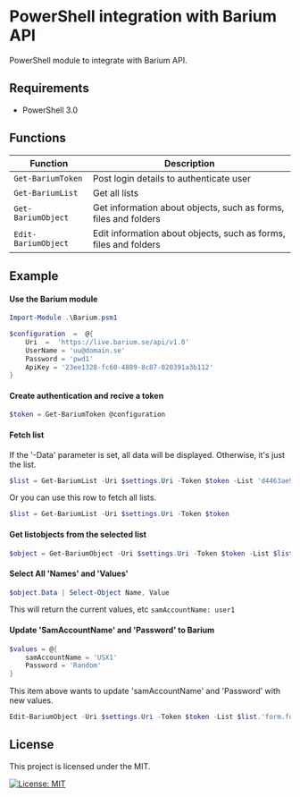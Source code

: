 # PowerShell integration with Barium API

PowerShell module to integrate with Barium API.

## Requirements

- PowerShell 3.0

## Functions

| Function            | Description                                                      |
| ------------------- | ---------------------------------------------------------------- |
| `Get-BariumToken`   | Post login details to authenticate user                          |
| `Get-BariumList`    | Get all lists                                                    |
| `Get-BariumObject`  | Get information about objects, such as forms, files and folders  |
| `Edit-BariumObject` | Edit information about objects, such as forms, files and folders |

## Example

#### Use the Barium module

```powershell
Import-Module .\Barium.psm1

$configuration  =  @{
    Uri  =  'https://live.barium.se/api/v1.0'
    UserName = 'uu@domain.se'
    Password = 'pwd1'
    ApiKey = '23ee1328-fc60-4889-8c87-020391a3b112'
}
```

#### Create authentication and recive a token

```powershell
$token = Get-BariumToken @configuration
```

#### Fetch list

If the '-Data' parameter is set, all data will be displayed. Otherwise, it's just the list.

```powershell
$list = Get-BariumList -Uri $settings.Uri -Token $token -List 'd4463ae9-a50a-49ab-9160-80c60637c78d' -Data
```

Or you can use this row to fetch all lists.

```powershell
$list = Get-BariumList -Uri $settings.Uri -Token $token
```

#### Get listobjects from the selected list

```powershell
$object = Get-BariumObject -Uri $settings.Uri -Token $token -List $list.'form.formId'
```

#### Select All 'Names' and 'Values'

```powershell
$object.Data | Select-Object Name, Value
```

This will return the current values, etc `samAccountName: user1`

#### Update 'SamAccountName' and 'Password' to Barium

```powershell
$values = @{
    samAccountName = 'USX1'
    Password = 'Random'
}
```

This item above wants to update 'samAccountName' and 'Password' with new values.

```powershell
Edit-BariumObject -Uri $settings.Uri -Token $token -List $list.'form.formId' -Values $values
```

## License

This project is licensed under the MIT.

[![License: MIT](https://img.shields.io/badge/License-MIT-yellow.svg)](LICENSE)
